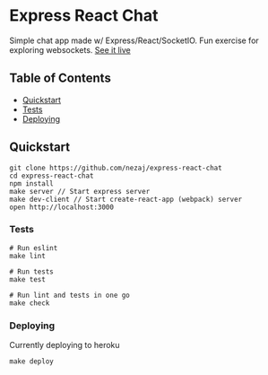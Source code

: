 # Express React Chat
Simple chat app made w/ Express/React/SocketIO. Fun exercise for exploring websockets. [See it live][express-react-chat]

## Table of Contents
* [Quickstart](#quickstart)
* [Tests](#tests)
* [Deploying](#deploying)

## Quickstart
```
git clone https://github.com/nezaj/express-react-chat
cd express-react-chat
npm install
make server // Start express server
make dev-client // Start create-react-app (webpack) server
open http://localhost:3000
```

### Tests
```
# Run eslint
make lint

# Run tests
make test

# Run lint and tests in one go
make check
```

### Deploying
Currently deploying to heroku
```
make deploy
```

[express-react-chat]: https://express-react-chat.herokuapp.com/
